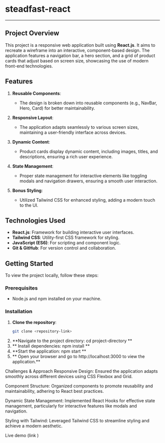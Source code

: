 # steadfast-react

---

## Project Overview

This project is a responsive web application built using **React.js**. It aims to recreate a wireframe into an interactive, component-based design. The application features a navigation bar, a hero section, and a grid of product cards that adjust based on screen size, showcasing the use of modern front-end technologies.

## Features

1. **Reusable Components**:
   - The design is broken down into reusable components (e.g., NavBar, Hero, Card) for better maintainability.

2. **Responsive Layout**:
   - The application adapts seamlessly to various screen sizes, maintaining a user-friendly interface across devices.

3. **Dynamic Content**:
   - Product cards display dynamic content, including images, titles, and descriptions, ensuring a rich user experience.

4. **State Management**:
   - Proper state management for interactive elements like toggling modals and navigation drawers, ensuring a smooth user interaction.

5. **Bonus Styling**:
   - Utilized Tailwind CSS for enhanced styling, adding a modern touch to the UI.

## Technologies Used

- **React.js**: Framework for building interactive user interfaces.
- **Tailwind CSS**: Utility-first CSS framework for styling.
- **JavaScript (ES6)**: For scripting and component logic.
- **Git & GitHub**: For version control and collaboration.

## Getting Started

To view the project locally, follow these steps:

### Prerequisites

- Node.js and npm installed on your machine.

### Installation

1. **Clone the repository**:
   ```bash
   git clone <repository-link>
2. **Navigate to the project directory: cd project-directory **
3. ** Install dependencies: npm install **
4. **Start the application: npm start **
5. ** Open your browser and go to http://localhost:3000 to view the application.**

Challenges & Approach
Responsive Design: Ensured the application adapts smoothly across different devices using CSS Flexbox and Grid.

Component Structure: Organized components to promote reusability and maintainability, adhering to React best practices.

Dynamic State Management: Implemented React Hooks for effective state management, particularly for interactive features like modals and navigation.

Styling with Tailwind: Leveraged Tailwind CSS to streamline styling and achieve a modern aesthetic.


Live demo 
(link )
   
